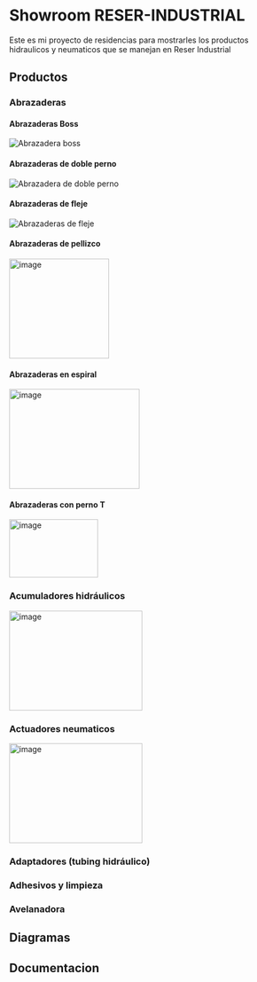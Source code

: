 # Showroom RESER-INDUSTRIAL
Este es mi proyecto de residencias para mostrarles los productos hidraulicos y neumaticos que se manejan en Reser Industrial

## Productos
### Abrazaderas
#### Abrazaderas Boss  
![Abrazadera boss](https://github.com/user-attachments/assets/c6aeba86-ef20-45f4-80ed-003fc48ae2ef)
#### Abrazaderas de doble perno
![Abrazadera de doble perno](https://github.com/user-attachments/assets/7231d9ae-9e66-4739-9865-a7d855bc873a)
#### Abrazaderas de fleje
![Abrazaderas de fleje](https://github.com/user-attachments/assets/16764d53-198f-426f-afde-19693c83214c)

#### Abrazaderas de pellizco
<img width="180" height="180" alt="image" src="https://github.com/user-attachments/assets/ada3a8cb-5c17-4bcb-bb68-1cd2a604d52d" />

#### Abrazaderas en espiral
<img width="235" height="180" alt="image" src="https://github.com/user-attachments/assets/8a8459f7-bc1b-4cea-84cc-cb7e320a838b" />

#### Abrazaderas con perno T
<img width="160" height="105" alt="image" src="https://github.com/user-attachments/assets/242ee987-0184-4a57-b27c-0a6a48c66fb4" />

### Acumuladores hidráulicos
<img width="240" height="180" alt="image" src="https://github.com/user-attachments/assets/aa0e410a-b12a-4a7b-9f33-c582efbf4bd8" />

### Actuadores neumaticos
<img width="240" height="180" alt="image" src="https://github.com/user-attachments/assets/29bf8b92-fe7d-438f-a3eb-816a20b98459" />

### Adaptadores (tubing hidráulico)

### Adhesivos y limpieza

### Avelanadora









## Diagramas




## Documentacion
